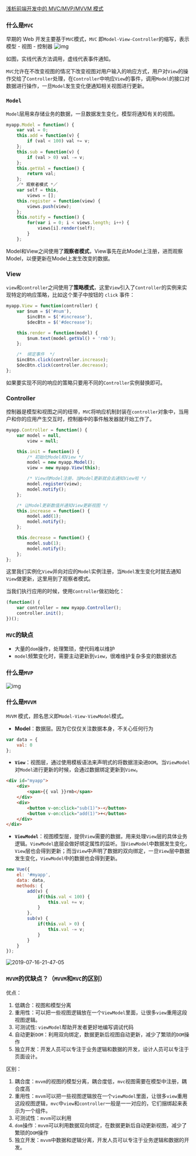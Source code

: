 [浅析前端开发中的 MVC/MVP/MVVM 模式](<https://juejin.im/post/593021272f301e0058273468#heading-3>)

### 什么是`MVC`

早期的 Web 开发主要基于` MVC `模式，`MVC` 即` Model-View-Controller `的缩写，表示模型 - 视图 - 控制器
![img](images/9da7ababda36b88a5dd7.png)

如图，实线代表方法调用，虚线代表事件通知。

`MVC`允许在不改变视图的情况下改变视图对用户输入的响应方式，用户对`View`的操作交给了`Controller`处理，在`Controller`中响应`View`的事件，调用`Model`的接口对数据进行操作，一旦`Model`发生变化便通知相关视图进行更新。

### `Model`

`Model`层用来存储业务的数据，一旦数据发生变化，模型将通知有关的视图。

```js
myapp.Model = function() {
    var val = 0;
    this.add = function(v) {
        if (val < 100) val += v;
    };
    this.sub = function(v) {
        if (val > 0) val -= v;
    };
    this.getVal = function() {
        return val;
    };
    ／* 观察者模式 *／
    var self = this, 
        views = [];
    this.register = function(view) {
        views.push(view);
    };
    this.notify = function() {
        for(var i = 0; i < views.length; i++) {
            views[i].render(self);
        }
    };
```

Model和View之间使用了**观察者模式**，View事先在此Model上注册，进而观察Model，以便更新在Model上发生改变的数据。

### View

`view`和`controller`之间使用了**策略模式**，这里`View`引入了`Controller`的实例来实现特定的响应策略，比如这个栗子中按钮的 `click` 事件：

```js
myapp.View = function(controller) {
    var $num = $('#num'),
        $incBtn = $('#increase'),
        $decBtn = $('#decrease');

    this.render = function(model) {
        $num.text(model.getVal() + 'rmb');
    };

    /*  绑定事件  */
    $incBtn.click(controller.increase);
    $decBtn.click(controller.decrease);
};
```

如果要实现不同的响应的策略只要用不同的`Controller`实例替换即可。

### Controller

控制器是模型和视图之间的纽带，`MVC`将响应机制封装在`controller`对象中，当用户和你的应用产生交互时，控制器中的事件触发器就开始工作了。

```js
myapp.Controller = function() {
    var model = null,
        view = null;

    this.init = function() {
        /* 初始化Model和View */
        model = new myapp.Model();
        view = new myapp.View(this);

        /* View向Model注册，当Model更新就会去通知View啦 */
        model.register(view);
        model.notify();
    };

    /* 让Model更新数值并通知View更新视图 */
    this.increase = function() {
        model.add(1);
        model.notify();
    };

    this.decrease = function() {
        model.sub(1);
        model.notify();
    };
};
```

这里我们实例化`View`并向对应的`Model`实例注册，当`Model`发生变化时就去通知`View`做更新，这里用到了观察者模式。

当我们执行应用的时候，使用`Controller`做初始化：

```js
(function() {
    var controller = new myapp.Controller();
    controller.init();
})();
```

### `MVC`的缺点

- 大量的`dom`操作，处理繁琐，使代码难以维护
- `model`频繁变化时，需要主动更新到`view`，很难维护复杂多变的数据状态

### 什么是`MVP`

![img](images/7e6efa438bda9cb0073d.png)



### 什么是`MVVM`

`MVVM` 模式，顾名思义即` Model-View-ViewModel `模式。

- **Model**：数据层。因为它仅仅关注数据本身，不关心任何行为

```javascript
var data = {
    val: 0
};
```

- **`View`**：视图层，通过使用模板语法来声明式的将数据渲染进`DOM`。当`ViewModel`对`Model`进行更新的时候，会通过数据绑定更新到`View`。

```html
<div id="myapp">
    <div>
        <span>{{ val }}rmb</span>
    </div>
    <div>
        <button v-on:click="sub(1)">-</button>
        <button v-on:click="add(1)">+</button>
    </div>
</div>
```

- **`ViewModel`**：视图模型层，提供`View`需要的数据，用来处理`View`层的具体业务逻辑。`ViewModel`底层会做好绑定属性的监听。当`ViewModel`中数据发生变化，`View`层也会得到更新；而当`View`中声明了数据的双向绑定，一旦`View`层中数据发生变化，`ViewModel`中的数据也会得到更新。

```javascript
new Vue({
    el: '#myapp',
    data: data,
    methods: {
        add(v) {
            if(this.val < 100) {
                this.val += v;
            }
        },
        sub(v) {
            if(this.val > 0) {
                this.val -= v;
            }
        }
    }
});
```

![2019-07-16-21-47-05](G:/WebstormProjects/myNote/review/vue/images/16c498ca0de66530)

### `MVVM`的优缺点？（`MVVM`和`MVC`的区别）

优点：

1. 低耦合：视图和模型分离
2. 重用性：可以把一些视图逻辑放在一个`ViewModel`里面，让很多`view`重用这段视图逻辑。
3. 可测试性: `viewModel`帮助开发者更好地编写调试代码
4. 自动更新`DOM`：利用双向绑定，数据更新后视图自动更新，减少了繁琐的`DOM`操作
5. 独立开发：开发人员可以专注于业务逻辑和数据的开发，设计人员可以专注于页面设计。

区别：

1. 耦合度：`mvvm`的视图的模型分离，耦合度低，`mvc`视图需要在模型中注册，耦合度高
2. 重用性：`mvvm`可以把一些视图逻辑放在一个`viewModel`里面，让很多`view`重用这段视图逻辑，`mvc`中`view`和`controller`一般是一一对应的，它们捆绑起来表示为一个组件。
3. 可测试性：`mvvm`可以利用
4. `dom`操作：`mvvm`可以利用数据双向绑定，在数据更新后自动更新视图，减少了繁琐的`DOM`操作
5. 独立开发：`mvvm`中数据和逻辑分离，开发人员可以专注于业务逻辑和数据的开发。

